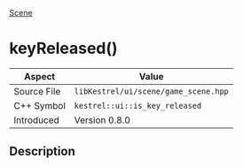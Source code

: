 [Scene](index)
# keyReleased()
| Aspect | Value |
| --- | --- |
| Source File | `libKestrel/ui/scene/game_scene.hpp` |
| C++ Symbol | `kestrel::ui::is_key_released` |
| Introduced | Version 0.8.0 |
## Description

